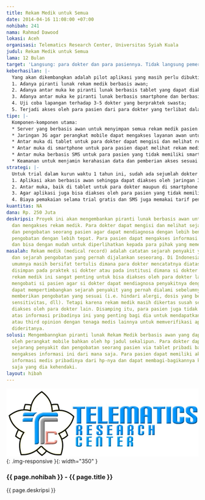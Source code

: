 ```yaml
---
title: Rekam Medik untuk Semua
date: 2014-04-16 11:08:00 +07:00
nohibah: 241
nama: Rahmad Dawood
lokasi: Aceh
organisasi: Telematics Research Center, Universitas Syiah Kuala
judul: Rekam Medik untuk Semua
lama: 12 Bulan
target: 'Langsung: para dokter dan para pasiennya. Tidak langsung pemerintah.'
keberhasilan: |-
  Yang akan dikembangkan adalah pilot aplikasi yang masih perlu dibuktikan terlebih dahulu apakah bakal bermanfaat atau tidak, mencari tahu apa saja permasalahan dalam pemakaiannya, dan mempelajari cara untuk memperluas pemakaiannya sebelum benar-benar dipakai oleh khalayak ramai. Kesemua ini semua feasible untuk dilakukan dalam kurun waktu satu tahun. Jadi target rinci untuk satu tahun berupa:
  1. Adanya piranti lunak rekam medik berbasis awan;
  2. Adanya antar muka ke piranti lunak berbasis tablet yang dapat diakses oleh para dokter;
  3. Adanya antar muka ke piranti lunak berbasis smartphone dan berbasis SMS yang dapat diakses oleh para pasien;
  4. Uji coba lapangan terhadap 3-5 dokter yang berpraktek swasta;
  5. Terjadi akses oleh para pasien dari para dokter yang terlibat dalam uji coba lapangan.
tipe: |-
  Komponen-komponen utama:
  * Server yang berbasis awan untuk menyimpan semua rekam medik pasien dengan aman;
  * Jaringan 3G agar perangkat mobile dapat mengakses layanan awan untuk mengakses data rekam medik;
  * Antar muka di tablet untuk para dokter dapat mengisi dan melihat rekam medik seorang pasien;
  * Antar muka di smartphone untuk para pasien dapat melihat rekam mediknya;
  * Antar muka berbasis SMS untuk para pasien yang tidak memiliki smartphone agar dapat melihat rekam mediknya;
  * Keamanan untuk menjamin kerahasian data dan pemberian akses sesuai kehendak si pasien.
strategi: |-
  Untuk trial dalam kurun waktu 1 tahun ini, sudah ada sejumlah dokter yang akan memakainya. Dengan sendirinya para pasiennya akan memiliki akses terhadap aplikasi ini. Salah satu kesepakatan dengan para dokter ini adalah tim akan mendigitalisasi sejumlah rekam medik berbasis kertasnya terutam yang terkini, tanpa ini susah bagi mereka untuk mau terlibat. Disamping itu tim juga akan meminjamkan tablet kepada para dokter ini (yang tidak memilikinya) untuk mengakses aplikasi.
  1. Aplikasi akan berbasis awan sehingga dapat diakses oleh jaringan 3G darimana saja di Indonesia;
  2. Antar muka, baik di tablet untuk para dokter maupun di smartphone untuk para pasien, akan dikembangan dengan mengadopsi teknik-teknik HCI/HCD (e.g. http://www.ideo.com/work/human-centered-design-toolkit/) yang telah luas diakui;
  3. Agar aplikasi juga bisa diakses oleh para pasien yang tidak memiliki smartphone maka versi berbasis SMS juga akan dikembangkan;
  4. Biaya pemakaian selama trial gratis dan SMS juga memakai tarif pengiriman standar.
kuantitas: NA
dana: Rp. 250 Juta
deskripsi: Proyek ini akan mengembankan piranti lunak berbasis awan untuk menyimpan
  dan mengakses rekam medik. Para dokter dapat mengisi dan melihat sejarah penyakit
  dan pengobatan seorang pasien agar dapat mendiagnosa dengan lebih benar dan memberikan
  pengobatan dengan lebih tepat. Para pasien dapat mengakses informasi kesehatan pribadinya
  dan bisa dengan mudah untuk diperlihatkan kepada para pihak yang memerlukannya.
masalah: Rekam medik (medical record) adalah catatan sejarah penyakit yang dialami
  dan sejarah pengobatan yang pernah dijalankan seseorang. Di Indonesia rekam medik
  umumnya masih bersifat tertulis dimana para dokter mencatatnya diatas kertas dan
  disimpan pada praktek si dokter atau pada institusi dimana si dokter bertugas. Padahal
  rekam medik ini sangat penting untuk bisa diakses oleh para dokter lain yang sedang
  mengobati si pasien agar si dokter dapat mendiagnosa penyakitnya dengan benar (i.e.
  dapat mempertimbangkan sejarah penyakit yang pernah dialami sebelumnya) dan dapat
  memberikan pengobatan yang sesuai (i.e. hindari alergi, dosis yang benar karena
  sensitivitas, dll). Tetapi karena rekam medik masih dikertas susah sekali untuk
  diakses oleh para dokter lain. Disamping itu, para pasien juga tidak memiliki akses
  atas informasi pribadinya ini yang penting bagi dia untuk mendapatkan second opinion
  atau third opinion dengan tenaga medis lainnya untuk memverifikasi apa yang sedang
  dideritanya.
solusi: Mengembanngkan piranti lunak Rekam Medik berbasis awan yang dapat diakses
  oleh perangkat mobile bahkan oleh hp jadul sekalipun. Para dokter dapat memasukkan
  sejarang penyakit dan pengobatan seorang pasien via tablet pribadi bahkan dapat
  mengakses informasi ini dari mana saja. Para pasien dapat memiliki akses terhadap
  informasi medis pribadinya dari hp-nya dan dapat membagi-bagikannya kepada siapa
  saja yang dia kehendaki.
layout: hibah
---
```


![241](/static/img/hibahcms/241.png){: .img-responsive }{: width="350" }

### {{ page.nohibah }} - {{ page.title }}

{{ page.deskripsi }}
